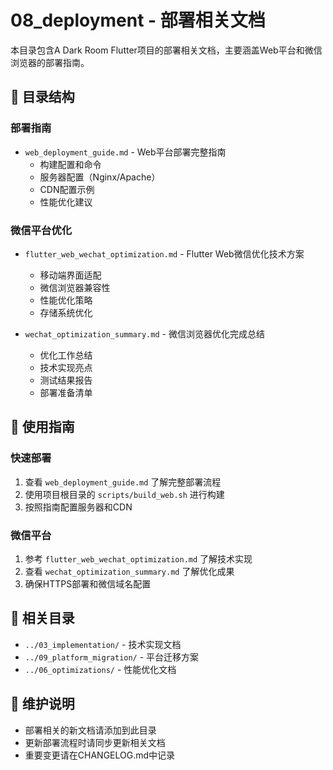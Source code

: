# 08_deployment - 部署相关文档

本目录包含A Dark Room Flutter项目的部署相关文档，主要涵盖Web平台和微信浏览器的部署指南。

## 📁 目录结构

### 部署指南
- `web_deployment_guide.md` - Web平台部署完整指南
  - 构建配置和命令
  - 服务器配置（Nginx/Apache）
  - CDN配置示例
  - 性能优化建议

### 微信平台优化
- `flutter_web_wechat_optimization.md` - Flutter Web微信优化技术方案
  - 移动端界面适配
  - 微信浏览器兼容性
  - 性能优化策略
  - 存储系统优化

- `wechat_optimization_summary.md` - 微信浏览器优化完成总结
  - 优化工作总结
  - 技术实现亮点
  - 测试结果报告
  - 部署准备清单

## 🎯 使用指南

### 快速部署
1. 查看 `web_deployment_guide.md` 了解完整部署流程
2. 使用项目根目录的 `scripts/build_web.sh` 进行构建
3. 按照指南配置服务器和CDN

### 微信平台
1. 参考 `flutter_web_wechat_optimization.md` 了解技术实现
2. 查看 `wechat_optimization_summary.md` 了解优化成果
3. 确保HTTPS部署和微信域名配置

## 🔗 相关目录
- `../03_implementation/` - 技术实现文档
- `../09_platform_migration/` - 平台迁移方案
- `../06_optimizations/` - 性能优化文档

## 📝 维护说明
- 部署相关的新文档请添加到此目录
- 更新部署流程时请同步更新相关文档
- 重要变更请在CHANGELOG.md中记录
